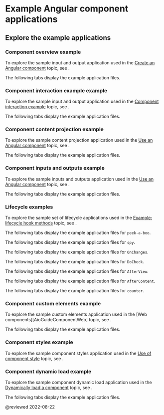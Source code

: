 # Example Angular component applications

## Explore the example applications

### Component overview example

<div class="alert is-helpful">

To explore the sample input and output application used in the [Create an Angular component][AioGuideComponentCreate] topic, see <live-example name="component-overview" title="live example"></live-example>.

</div>

The following tabs display the example application files.

<code-tabs>
    <code-pane header="component-overview/src/app/component-overview/component-overview.component.ts" path="component-overview/src/app/component-overview/component-overview.component.ts" region="class"></code-pane>
    <code-pane header="component-overview/src/app/component-overview/component-overview.component.ts" path="component-overview/src/app/component-overview/component-overview.component.ts" region="decorator"></code-pane>
    <code-pane header="component-overview/src/app/component-overview/component-overview.component.ts" path="component-overview/src/app/component-overview/component-overview.component.ts" region="decorator-skeleton"></code-pane>
    <code-pane header="component-overview/src/app/component-overview/component-overview.component.ts" path="component-overview/src/app/component-overview/component-overview.component.ts" region="import"></code-pane>
    <code-pane header="component-overview/src/app/component-overview/component-overview.component.ts" path="component-overview/src/app/component-overview/component-overview.component.ts" region="selector"></code-pane>
    <code-pane header="component-overview/src/app/component-overview/component-overview.component.ts" path="component-overview/src/app/component-overview/component-overview.component.ts" region="templateUrl"></code-pane>
    <code-pane header="component-overview/src/app/component-overview/component-overview.component.1.ts" path="component-overview/src/app/component-overview/component-overview.component.1.ts" region="template"></code-pane>
    <code-pane header="component-overview/src/app/component-overview/component-overview.component.2.ts" path="component-overview/src/app/component-overview/component-overview.component.2.ts" region="templatebacktick"></code-pane>
    <code-pane header="component-overview/src/app/component-overview/component-overview.component.3.ts" path="component-overview/src/app/component-overview/component-overview.component.3.ts" region="styles"></code-pane>
</code-tabs>

### Component interaction example example

<div class="alert is-helpful">

To explore the sample input and output application used in the [Component interaction example][AioGuideComponentExampleInteraction] topic, see <live-example name="component-interaction" title="live example"></live-example>.

</div>

The following tabs display the example application files.

<code-tabs>
    <code-pane header="component-interaction/src/app/astronaut.component.ts" path="component-interaction/src/app/astronaut.component.ts" ></code-pane>
    <code-pane header="component-interaction/src/app/countdown-timer.component.ts" path="component-interaction/src/app/countdown-timer.component.ts" ></code-pane>
    <code-pane header="component-interaction/src/app/countdown-parent.component.ts" path="component-interaction/src/app/countdown-parent.component.ts" region="lv"></code-pane>
    <code-pane header="component-interaction/src/app/countdown-parent.component.ts" path="component-interaction/src/app/countdown-parent.component.ts" region="vc"></code-pane>
    <code-pane header="component-interaction/src/app/hero-child.component.ts" path="component-interaction/src/app/hero-child.component.ts" ></code-pane>
    <code-pane header="component-interaction/src/app/hero-parent.component.ts" path="component-interaction/src/app/hero-parent.component.ts" ></code-pane>
    <code-pane header="component-interaction/src/app/mission.service.ts" path="component-interaction/src/app/mission.service.ts" ></code-pane>
    <code-pane header="component-interaction/src/app/missioncontrol.component.ts" path="component-interaction/src/app/missioncontrol.component.ts" ></code-pane>
    <code-pane header="component-interaction/src/app/name-child.component.ts" path="component-interaction/src/app/name-child.component.ts" ></code-pane>
    <code-pane header="component-interaction/src/app/name-parent.component.ts" path="component-interaction/src/app/name-parent.component.ts" ></code-pane>
    <code-pane header="component-interaction/src/app/version-child.component.ts" path="component-interaction/src/app/version-child.component.ts" ></code-pane>
    <code-pane header="component-interaction/src/app/version-parent.component.ts" path="component-interaction/src/app/version-parent.component.ts" ></code-pane>
    <code-pane header="component-interaction/src/app/voter.component.ts" path="component-interaction/src/app/voter.component.ts" ></code-pane>
    <code-pane header="component-interaction/src/app/votetaker.component.ts" path="component-interaction/src/app/votetaker.component.ts" ></code-pane>
    <code-pane header="component-interaction/e2e/src/app.e2e-spec.ts" path="component-interaction/e2e/src/app.e2e-spec.ts" region="bidirectional-service"></code-pane>
    <code-pane header="component-interaction/e2e/src/app.e2e-spec.ts" path="component-interaction/e2e/src/app.e2e-spec.ts" region="child-to-parent"></code-pane>
    <code-pane header="component-interaction/e2e/src/app.e2e-spec.ts" path="component-interaction/e2e/src/app.e2e-spec.ts" region="countdown-timer-tests"></code-pane>
    <code-pane header="component-interaction/e2e/src/app.e2e-spec.ts" path="component-interaction/e2e/src/app.e2e-spec.ts" region="parent-to-child"></code-pane>
    <code-pane header="component-interaction/e2e/src/app.e2e-spec.ts" path="component-interaction/e2e/src/app.e2e-spec.ts" region="parent-to-child-onchanges"></code-pane>
    <code-pane header="component-interaction/e2e/src/app.e2e-spec.ts" path="component-interaction/e2e/src/app.e2e-spec.ts" region="parent-to-child-setter"></code-pane>
</code-tabs>

### Component content projection example

<div class="alert is-helpful">

To explore the sample content projection application used in the [Use an Angular component][AioGuideComponentUse] topic, see <live-example name="content-projection" title="live example"></live-example>.

</div>

The following tabs display the example application files.

<code-tabs>
    <code-pane header="content-projection/src/app/app.component.html" path="content-projection/src/app/app.component.html" region="multi-slot"></code-pane>
    <code-pane header="content-projection/src/app/app.component.html" path="content-projection/src/app/app.component.html" region="ng-template"></code-pane>
    <code-pane header="content-projection/src/app/app.component.html" path="content-projection/src/app/app.component.html" region="ngprojectas"></code-pane>
    <code-pane header="content-projection/src/app/app.component.html" path="content-projection/src/app/app.component.html" region="single-slot"></code-pane>
    <code-pane header="content-projection/src/app/app.component.ts" path="content-projection/src/app/app.component.ts"></code-pane>
    <code-pane header="content-projection/src/app/example-zippy.component.ts" path="content-projection/src/app/example-zippy.component.ts" region="contentchild"></code-pane>
    <code-pane header="content-projection/src/app/example-zippy.component.ts" path="content-projection/src/app/example-zippy.component.ts" region="zippycontentdirective"></code-pane>
    <code-pane header="content-projection/src/app/example-zippy.template.html" path="content-projection/src/app/example-zippy.template.html" region="ng-container"></code-pane>
    <code-pane header="content-projection/src/app/example-zippy.template.html" path="content-projection/src/app/example-zippy.template.html" region="ngif"></code-pane>
    <code-pane header="content-projection/src/app/zippy-basic/zippy-basic.component.ts" path="content-projection/src/app/zippy-basic/zippy-basic.component.ts" ></code-pane>
    <code-pane header="content-projection/src/app/zippy-multislot/zippy-multislot.component.ts" path="content-projection/src/app/zippy-multislot/zippy-multislot.component.ts" ></code-pane>
</code-tabs>

### Component inputs and outputs example

<div class="alert is-helpful">

To explore the sample inputs and outputs application used in the [Use an Angular component][AioGuideComponentUse] topic, see <live-example name="inputs-outputs" title="live example"></live-example>.

</div>

The following tabs display the example application files.

<code-tabs>
    <code-pane header="src/app/app.component.html" path="inputs-outputs/src/app/app.component.html" region="input-parent"></code-pane>
    <code-pane header="src/app/app.component.html" path="inputs-outputs/src/app/app.component.html" region="output-parent"></code-pane>
    <code-pane header="src/app/app.component.html" path="inputs-outputs/src/app/app.component.html" region="together"></code-pane>
    <code-pane header="src/app/app.component.ts" path="inputs-outputs/src/app/app.component.ts" region="add-new-item"></code-pane>
    <code-pane header="src/app/app.component.ts" path="inputs-outputs/src/app/app.component.ts" region="parent-property"></code-pane>
    <code-pane header="src/app/item-detail/item-detail.component.html" path="inputs-outputs/src/app/item-detail/item-detail.component.html" region="property-in-template"></code-pane>
    <code-pane header="src/app/item-detail/item-detail.component.ts" path="inputs-outputs/src/app/item-detail/item-detail.component.ts" region="use-input"></code-pane>
    <code-pane header="src/app/item-output/item-output.component.html" path="inputs-outputs/src/app/item-output/item-output.component.html" region="child-output"></code-pane>
    <code-pane header="src/app/item-output/item-output.component.ts" path="inputs-outputs/src/app/item-output/item-output.component.ts" region="item-output"></code-pane>
    <code-pane header="src/app/item-output/item-output.component.ts" path="inputs-outputs/src/app/item-output/item-output.component.ts" region="item-output-class"></code-pane>
</code-tabs>

### Lifecycle examples

<div class="alert is-helpful">

To explore the sample set of lifecycle applications used in the [Example: lifecycle hook methods][AioGuideComponentLifecycleTutorial] topic, see <live-example name="lifecycle-hooks" title="live example"></live-example>.

</div>

The following tabs display the example application files for `peek-a-boo`.

<code-tabs>
    <code-pane header="peek-a-boo-parent.component.ts" path="lifecycle-hooks/src/app/peek-a-boo-parent.component.ts"></code-pane>
    <code-pane header="peek-a-boo.component.ts" path="lifecycle-hooks/src/app/peek-a-boo.component.ts"></code-pane>
    <code-pane header="peek-a-boo.directive.ts" path="lifecycle-hooks/src/app/peek-a-boo.directive.ts"></code-pane>
</code-tabs>

The following tabs display the example application files for `spy`.

<code-tabs>
    <code-pane header="spy.component.html" path="lifecycle-hooks/src/app/spy.component.html"></code-pane>
    <code-pane header="spy.component.ts" path="lifecycle-hooks/src/app/spy.component.ts"></code-pane>
    <code-pane header="spy.directive.ts" path="lifecycle-hooks/src/app/spy.directive.ts"></code-pane>
</code-tabs>

The following tabs display the example application files for `OnChanges`.

<code-tabs>
    <code-pane header="on-changes-parent.component.html" path="lifecycle-hooks/src/app/on-changes-parent.component.html"></code-pane>
    <code-pane header="on-changes-parent.component.ts" path="lifecycle-hooks/src/app/on-changes-parent.component.ts"></code-pane>
    <code-pane header="on-changes.component.ts" path="lifecycle-hooks/src/app/on-changes.component.ts"></code-pane>
</code-tabs>

The following tabs display the example application files for `DoCheck`.

<code-tabs>
    <code-pane header="do-check-parent.component.html" path="lifecycle-hooks/src/app/do-check-parent.component.html"></code-pane>
    <code-pane header="do-check-parent.component.ts" path="lifecycle-hooks/src/app/do-check-parent.component.ts"></code-pane>
    <code-pane header="do-check.component.ts" path="lifecycle-hooks/src/app/do-check.component.ts"></code-pane>
</code-tabs>

The following tabs display the example application files for `AfterView`.

<code-tabs>
    <code-pane header="child-view.component.ts" path="lifecycle-hooks/src/app/child-view.component.ts"></code-pane>
    <code-pane header="after-view-parent.component.ts" path="lifecycle-hooks/src/app/after-view-parent.component.ts"></code-pane>
    <code-pane header="after-view.component.ts" path="lifecycle-hooks/src/app/after-view.component.ts"></code-pane>
</code-tabs>

The following tabs display the example application files for `AfterContent`.

<code-tabs>
    <code-pane header="after-content-parent.component.ts" path="lifecycle-hooks/src/app/after-content-parent.component.ts"></code-pane>
    <code-pane header="after-content.component.ts" path="lifecycle-hooks/src/app/after-content.component.ts"></code-pane>
</code-tabs>

The following tabs display the example application files for `counter`.

<code-tabs>
    <code-pane header="counter-parent.component.ts" path="lifecycle-hooks/src/app/counter-parent.component.ts"></code-pane>
    <code-pane header="counter.component.ts" path="lifecycle-hooks/src/app/counter.component.ts"></code-pane>
</code-tabs>

### Component custom elements example

<div class="alert is-helpful">

To explore the sample custom elements application used in the [Web components][AioGuideComponentWeb] topic, see <live-example name="elements" title="live example"></live-example>.

</div>

The following tabs display the example application files.

<code-tabs>
    <code-pane header="popup.component.ts" path="elements/src/app/popup.component.ts"></code-pane>
    <code-pane header="popup.service.ts" path="elements/src/app/popup.service.ts"></code-pane>
    <code-pane header="app.module.ts" path="elements/src/app/app.module.ts"></code-pane>
    <code-pane header="app.component.ts" path="elements/src/app/app.component.ts"></code-pane>
</code-tabs>

### Component styles example

<div class="alert is-helpful">

To explore the sample component styles application used in the [Use of component style][AioGuideComponentUseStyle] topic, see <live-example name="component-styles" title="live example"></live-example>.

</div>

<!--The following tabs display the example application files.-->

<!--<code-tabs>
    <code-pane header="popup.component.ts" path="elements/src/app/popup.component.ts"></code-pane>
    <code-pane header="popup.service.ts" path="elements/src/app/popup.service.ts"></code-pane>
    <code-pane header="app.module.ts" path="elements/src/app/app.module.ts"></code-pane>
    <code-pane header="app.component.ts" path="elements/src/app/app.component.ts"></code-pane>
</code-tabs>-->

### Component dynamic load example

<div class="alert is-helpful">

To explore the sample component dynamic load application used in the [Dynamically load a component][AioGuideComponentDynamicLoad] topic, see <live-example name="dynamic-component-loader" title="live example"></live-example>.

</div>

The following tabs display the example application files.

<code-tabs>
    <code-pane header="hero-job-ad.component.ts" path="dynamic-component-loader/src/app/hero-job-ad.component.ts"></code-pane>
    <code-pane header="hero-profile.component.ts" path="dynamic-component-loader/src/app/hero-profile.component.ts"></code-pane>
    <code-pane header="ad.component.ts" path="dynamic-component-loader/src/app/ad.component.ts"></code-pane>
</code-tabs>

<!-- links -->

[AioGuideComponentCreate]: guide/component/component-create "Create an Angular component | Angular"

[AioGuideComponentDynamicLoad]: guide/component/component-dynamic-load "Dynamically load a component | Angular"

[AioGuideComponentExampleInteraction]: guide/component/component-example-interaction "Component interaction example | Angular"

[AioGuideComponentLifecycleTutorial]: guide/component/component-example-lifecycle "Example: lifecycle hook methods | Angular"

[AioGuideComponentUseStyle]: guide/component/component-use-style "Use of component style | Angular"

[AioGuideComponentUse]: guide/component/component-use "Use an Angular component | Angular"

[AioGuideElementCustomElement]: guide/element/custom-element "Understand custom element | Angular"

<!-- external links -->

<!-- end links -->

@reviewed 2022-08-22
